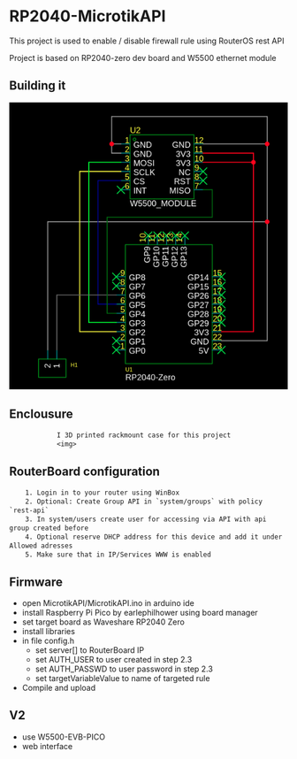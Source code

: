 
# RP2040-MicrotikAPI
This project is used to enable / disable firewall rule using RouterOS rest API

Project is based on RP2040-zero dev board and W5500 ethernet module

## Building it
![image info](./img/schematic.png)

## Enclousure
				I 3D printed rackmount case for this project
				<img>

## RouterBoard configuration

        1. Login in to your router using WinBox
        2. Optional: Create Group API in `system/groups` with policy `rest-api`
        3. In system/users create user for accessing via API with api group created before
        4. Optional reserve DHCP address for this device and add it under Allowed adresses
        5. Make sure that in IP/Services WWW is enabled
	

## Firmware

- open MicrotikAPI/MicrotikAPI.ino in arduino ide
- install Raspberry Pi Pico by earlephilhower using board manager
- set target board as Waveshare RP2040 Zero
- install libraries
- in file config.h
	- set server[] to RouterBoard IP
	- set AUTH_USER to user created in step 2.3
	- set AUTH_PASSWD to user password in step 2.3
	- set targetVariableValue to name of targeted rule
- Compile and upload


## V2
- use W5500-EVB-PICO
- web interface

